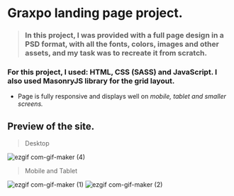 # **Graxpo landing page project.**

> ### In this project, I was provided with a full page design in a PSD format, with all the fonts, colors, images and other assets, and my task was to recreate it from scratch.

### For this project, I used: **HTML, CSS (SASS) and JavaScript.** I also used **MasonryJS** library for the grid layout.

- Page is fully responsive and displays well on _mobile, tablet and smaller screens._

## Preview of the site.

> Desktop

![ezgif com-gif-maker (4)](https://user-images.githubusercontent.com/73792907/161504305-96bf9608-a21c-403e-8893-cd4f74adf87d.gif)

> Mobile and Tablet


![ezgif com-gif-maker (1)](https://user-images.githubusercontent.com/73792907/161504295-6a0e6fce-d85c-4594-8330-7efbbd24c9c7.gif)
![ezgif com-gif-maker (2)](https://user-images.githubusercontent.com/73792907/161504301-f5aeffac-be37-457d-96bf-66ce3118ce54.gif)

